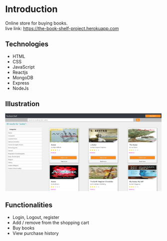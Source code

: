 # Introduction
Online store for buying books.  
live link: https://the-book-shelf-project.herokuapp.com

## Technologies
- HTML
- CSS
- JavaScript
- Reactjs
- MongoDB
- Express
- NodeJs

## Illustration
<img src="https://raw.githubusercontent.com/Avshalom-Mogos/the-book-shelf-MERN/master/readmeIMG.JPG" width="500"/>

## Functionalities
- Login, Logout, register
- Add / remove from the shopping cart
- Buy books
- View purchase history
